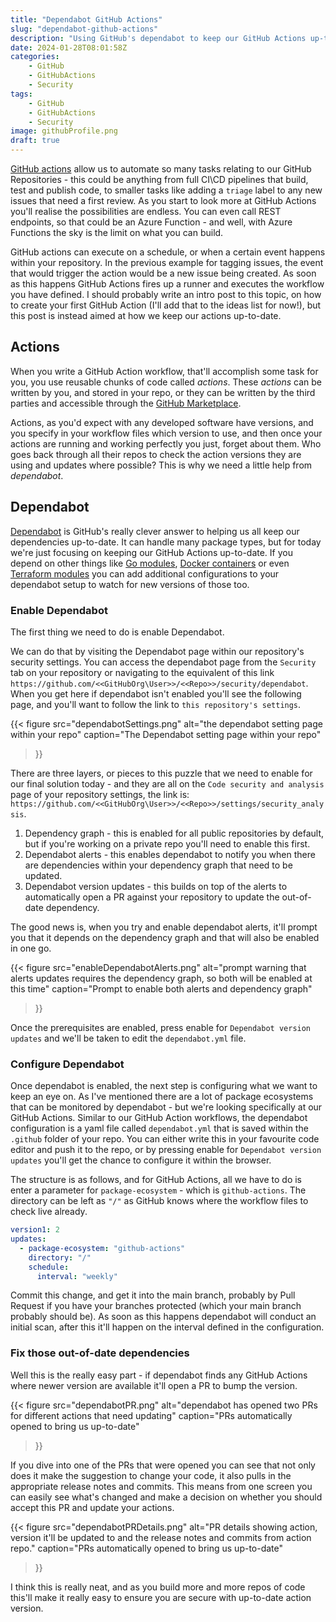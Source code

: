```yaml
---
title: "Dependabot GitHub Actions"
slug: "dependabot-github-actions"
description: "Using GitHub's dependabot to keep our GitHub Actions up-to-date with the latest releases."
date: 2024-01-28T08:01:58Z
categories:
    - GitHub
    - GitHubActions
    - Security
tags:
    - GitHub
    - GitHubActions
    - Security
image: githubProfile.png
draft: true
---
```


[GitHub actions](https://github.com/features/actions) allow us to automate so many tasks relating to our GitHub Repositories - this could be anything from full CI\CD pipelines that build, test and publish code, to smaller tasks like adding a `triage` label to any new issues that need a first review. As you start to look more at GitHub Actions you'll realise the possibilities are endless. You can even call REST endpoints, so that could be an Azure Function - and well, with Azure Functions the sky is the limit on what you can build.

GitHub actions can execute on a schedule, or when a certain event happens within your repository. In the previous example for tagging issues, the event that would trigger the action would be a new issue being created. As soon as this happens GitHub Actions fires up a runner and executes the workflow you have defined. I should probably write an intro post to this topic, on how to create your first GitHub Action (I'll add that to the ideas list for now!), but this post is instead aimed at how we keep our actions up-to-date.

## Actions

When you write a GitHub Action workflow, that'll accomplish some task for you, you use reusable chunks of code called *actions*. These *actions* can be written by you, and stored in your repo, or they can be written by the third parties and accessible through the [GitHub Marketplace](https://github.com/marketplace?type=).

Actions, as you'd expect with any developed software have versions, and you specify in your workflow files which version to use, and then once your actions are running and working perfectly you just, forget about them. Who goes back through all their repos to check the action versions they are using and updates where possible? This is why we need a little help from *dependabot*.

## Dependabot

[Dependabot](https://docs.github.com/en/code-security/dependabot) is GitHub's really clever answer to helping us all keep our dependencies up-to-date. It can handle many package types, but for today we're just focusing on keeping our GitHub Actions up-to-date. If you depend on other things like [Go modules](https://docs.github.com/en/code-security/dependabot/dependabot-version-updates/configuration-options-for-the-dependabot.yml-file#package-ecosystem), [Docker containers](https://docs.github.com/en/code-security/dependabot/dependabot-version-updates/configuration-options-for-the-dependabot.yml-file#docker) or even [Terraform modules](https://docs.github.com/en/code-security/dependabot/dependabot-version-updates/configuration-options-for-the-dependabot.yml-file#terraform) you can add additional configurations to your dependabot setup to watch for new versions of those too.

### Enable Dependabot

The first thing we need to do is enable Dependabot.

We can do that by visiting the Dependabot page within our repository's security settings. You can access the dependabot page from the `Security` tab on your repository or navigating to the equivalent of this link `https://github.com/<<GitHubOrg\User>>/<<Repo>>/security/dependabot`. When you get here if dependabot isn't enabled you'll see the following page, and you'll want to follow the link to `this repository's settings`.

{{<
  figure src="dependabotSettings.png"
  alt="the dependabot setting page within your repo"
  caption="The Dependabot setting page within your repo"
>}}

There are three layers, or pieces to this puzzle that we need to enable for our final solution today - and they are all on the `Code security and analysis` page of your repository settings, the link is: `https://github.com/<<GitHubOrg\User>>/<<Repo>>/settings/security_analysis`.

1. Dependency graph - this is enabled for all public repositories by default, but if you're working on a private repo you'll need to enable this first.
2. Dependabot alerts - this enables dependabot to notify you when there are dependencies within your dependency graph that need to be updated.
3. Dependabot version updates - this builds on top of the alerts to automatically open a PR against your repository to update the out-of-date dependency.

The good news is, when you try and enable dependabot alerts, it'll prompt you that it depends on the dependency graph and that will also be enabled in one go.

{{<
  figure src="enableDependabotAlerts.png"
  alt="prompt warning that alerts updates requires the dependency graph, so both will be enabled at this time"
  caption="Prompt to enable both alerts and dependency graph"
>}}

Once the prerequisites are enabled, press enable for `Dependabot version updates` and we'll be taken to edit the `dependabot.yml` file.

### Configure Dependabot

Once dependabot is enabled, the next step is configuring what we want to keep an eye on. As I've mentioned there are a lot of package ecosystems that can be monitored by dependabot - but we're looking specifically at our GitHub Actions. Similar to our GitHub Action workflows, the dependabot configuration is a yaml file called `dependabot.yml` that is saved within the `.github` folder of your repo. You can either write this in your favourite code editor and push it to the repo, or by pressing enable for `Dependabot version updates` you'll get the chance to configure it within the browser.

The structure is as follows, and for GitHub Actions, all we have to do is enter a parameter for `package-ecosystem` - which is `github-actions`. The directory can be left as `"/"` as GitHub knows where the workflow files to check live already.

```yml
version1: 2
updates:
  - package-ecosystem: "github-actions"
    directory: "/"
    schedule:
      interval: "weekly"
```

Commit this change, and get it into the main branch, probably by Pull Request if you have your branches protected (which your main branch probably should be). As soon as this happens dependabot will conduct an initial scan, after this it'll happen on the interval defined in the configuration.

### Fix those out-of-date dependencies

Well this is the really easy part - if dependabot finds any GitHub Actions where newer version are available it'll open a PR to bump the version.

{{<
  figure src="dependabotPR.png"
  alt="dependabot has opened two PRs for different actions that need updating"
  caption="PRs automatically opened to bring us up-to-date"
>}}

If you dive into one of the PRs that were opened you can see that not only does it make the suggestion to change your code, it also pulls in the appropriate release notes and commits. This means from one screen you can easily see what's changed and make a decision on whether you should accept this PR and update your actions.

{{<
  figure src="dependabotPRDetails.png"
  alt="PR details showing action, version it'll be updated to and the release notes and commits from action repo."
  caption="PRs automatically opened to bring us up-to-date"
>}}

I think this is really neat, and as you build more and more repos of code this'll make it really easy to ensure you are secure with up-to-date action version.
